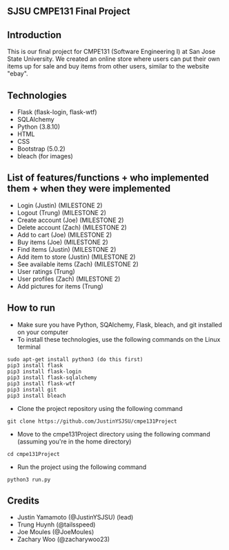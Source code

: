 ## SJSU CMPE131 Final Project

## Introduction
This is our final project for CMPE131 (Software Engineering I) at
San Jose State University. We created an online store where users 
can put their own items up for sale and buy items from other users, similar 
to the website "ebay". 

## Technologies
- Flask (flask-login, flask-wtf)
- SQLAlchemy
- Python (3.8.10)
- HTML
- CSS
- Bootstrap (5.0.2)
- bleach (for images)

## List of features/functions + who implemented them + when they were implemented
- Login (Justin) (MILESTONE 2)
- Logout (Trung) (MILESTONE 2)
- Create account (Joe) (MILESTONE 2)
- Delete account (Zach) (MILESTONE 2)
- Add to cart (Joe) (MILESTONE 2)
- Buy items (Joe) (MILESTONE 2)
- Find items (Justin) (MILESTONE 2)
- Add item to store (Justin) (MILESTONE 2)
- See available items (Zach) (MILESTONE 2)
- User ratings (Trung)
- User profiles (Zach) (MILESTONE 2)
- Add pictures for items (Trung)

## How to run
- Make sure you have Python, SQAlchemy, Flask, bleach, and git installed on your computer
- To install these technologies, use the following commands on the Linux terminal
```
sudo apt-get install python3 (do this first)
pip3 install flask
pip3 install flask-login
pip3 install flask-sqlalchemy
pip3 install flask-wtf
pip3 install git
pip3 install bleach
```
- Clone the project repository using the following command
```
git clone https://github.com/JustinYSJSU/cmpe131Project
```
- Move to the cmpe131Project directory using the following command (assuming you're in the home directory)
```
cd cmpe131Project
```
- Run the project using the following command
```
python3 run.py
```

## Credits
- Justin Yamamoto (@JustinYSJSU) (lead)
- Trung Huynh (@tailsspeed)
- Joe Moules (@JoeMoules)
- Zachary Woo (@zacharywoo23)
